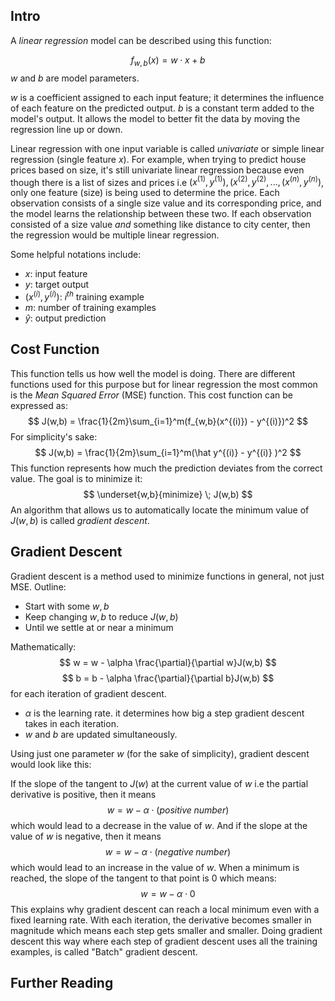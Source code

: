 ## Intro
A _linear regression_ model can be described using this function:

$$
f_{w,b}(x) = w \cdot x + b
$$
$w$ and $b$ are model parameters.

$w$ is a coefficient assigned to each input feature; it determines the influence of each feature on the predicted output. $b$ is a constant term added to the model's output. It allows the model to better fit the data by moving the regression line up or down.

Linear regression with one input variable is called _univariate_ or simple linear regression (single feature $x$). For example, when trying to predict house prices based on size, it's still univariate linear regression because even though there is a list of sizes and prices i.e $(x^{(1)},y^{(1)}), (x^{(2)},y^{(2)},...,(x^{(n)},y^{(n)})$, only one feature (size) is being used to determine the price. Each observation consists of a single size value and its corresponding price, and the model learns the relationship between these two. If each observation consisted of a size value _and_  something like distance to city center, then the regression would be multiple linear regression.

Some helpful notations include:
+ $x$: input feature
+ $y$: target output
+ $(x^{(i)}, y^{(i)})$: $i^{th}$ training example
+ $m$: number of training examples
+ $\hat y$: output prediction

## Cost Function
This function tells us how well the model is doing. There are different functions used for this purpose but for linear regression the most common is the _Mean Squared Error_ (MSE) function. This cost function can be expressed as:
$$
J(w,b) = \frac{1}{2m}\sum_{i=1}^m(f_{w,b}(x^{(i)}) - y^{(i)})^2
$$
For simplicity's sake:
$$
J(w,b) = \frac{1}{2m}\sum_{i=1}^m(\hat y^{(i)} - y^{(i)} )^2
$$
This function represents how much the prediction deviates from the correct value. The goal is to minimize it:
$$
\underset{w,b}{minimize} \; J(w,b)
$$
An algorithm that allows us to automatically locate the minimum value of $J(w,b)$ is called _gradient descent_.

## Gradient Descent
Gradient descent is a method used to minimize functions in general, not just MSE.
Outline:
- Start with some $w,b$
- Keep changing $w,b$ to reduce $J(w,b)$
- Until we settle at or near a minimum

Mathematically:
$$ w = w - \alpha \frac{\partial}{\partial w}J(w,b) $$
$$ b = b - \alpha \frac{\partial}{\partial b}J(w,b) $$
for each iteration of gradient descent.
- $\alpha$ is the learning rate. it determines how big a step gradient descent takes in each iteration.
- $w$ and $b$ are updated simultaneously.

Using just one parameter $w$ (for the sake of simplicity), gradient descent would look like this:

If the slope of the tangent to $J(w)$ at the current value of $w$ i.e the partial derivative is positive, then it means 
$$w = w - \alpha \cdot (positive \; number)$$
which would lead to a decrease in the value of $w$. And if the slope at the value of $w$ is negative, then it means
$$w = w - \alpha \cdot (negative \; number)$$
which would lead to an increase in the value of $w$. When a minimum is reached, the slope of the tangent to that point is 0 which means:
$$w = w - \alpha \cdot 0$$
This explains why gradient descent can reach a local minimum even with a fixed learning rate. With each iteration, the derivative becomes smaller in magnitude which means each step gets smaller and smaller. Doing gradient descent this way where each step of gradient descent uses all the training examples, is called "Batch" gradient descent.

## Further Reading
